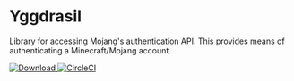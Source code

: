 Yggdrasil
=========

Library for accessing Mojang's authentication API.
This provides means of authenticating a Minecraft/Mojang account.

[ ![Download](https://api.bintray.com/packages/lapis-mc/minecraft/yggdrasil/images/download.svg) ](https://bintray.com/lapis-mc/minecraft/yggdrasil/_latestVersion)
[![CircleCI](https://circleci.com/gh/lapis-mc/yggdrasil.svg?style=svg)](https://circleci.com/gh/lapis-mc/yggdrasil)
